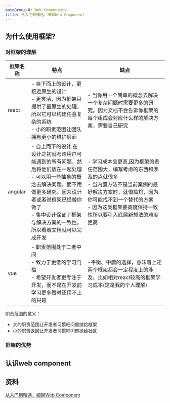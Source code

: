 ```yaml
---
autoGroup-8: Web Components
title: 从入门到精通，细聊Web Component
---
```


## 为什么使用框架?
### 对框架的理解

框架名称 | 特点 | 缺点
--- | --- | ---
react | - 自下而上的设计，更接近原生的设计<br/> - 更灵活，因为框架只提供了最原生的处理，所以它可以构建任意复杂的系统<br/>- 小的职责范围让团队拥有更小的维护层面 | - 当你用一个简单的概念去解决一个复杂问题时需要更多的研究。因为文档不会告诉你框架的每个组成会对应什么样的解决方案，需要自己研究
angular | - 自上而下的设计,在设计之初就考虑用户可能遇到的所有问题，然后将他们放在一起处理<br/>- 可以用一些抽象的概念去解决问题，而不用做更多研究。因为设计者或者说框架已经替你做了<br/>- 集中设计保证了框架与解决方案的一致性，所以看着文档就可以完成开发 | - 学习成本会更高,因为框架的责任范围大，编写考虑的东西和涉及的点就很多<br/>- 当内置方法不是当前案例的最好解决方案时，就很尴尬，因为你可能找不到一个替代的方案<br/>- 因为这类框架要高度保持一致性所以要引入底层新想法的难度更高
vue | - 职责范围处于二者中间<br/>- 致力于更低的学习门槛<br/>- 希望开发者更专注于开发，而不是在开发前学习更多暂时还用不上的只是 | -平衡、中庸的选择，意味着上述两个框架都会一定程度上的涉及，比如相对react较高的框架学习成本(这是我的个人理解)

职责范围的意义：
- 大的职责范围让开发者习惯吧问题抛给框架
- 小的职责返回让开发者习惯吧问题抛给社区

### 框架的优势

## 认识web component



## 资料
[从入门到精通，细聊Web Component](https://mp.weixin.qq.com/s/NnbNPCcCXJO7R9QDNZlFWg)